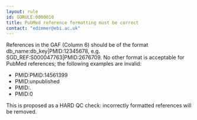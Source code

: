 ```yaml
---
layout: rule
id: GORULE:0000010
title: PubMed reference formatting must be correct
contact: "edimmer@ebi.ac.uk"
---
```


<p>References in the GAF (Column 6) should be of the format <span class="fmt">db_name:db_key|PMID:12345678</span>, e.g. <span class="fmt">SGD_REF:S000047763|PMID:2676709</span>. No other format is acceptable for PubMed references; the following examples are invalid:
</p>
<ul><li>PMID:PMID:14561399</li>
<li>PMID:unpublished</li>
<li>PMID:.</li>
<li>PMID:0</li>
</ul>
<p>This is proposed as a HARD QC check: incorrectly formatted references will be removed.</p>
